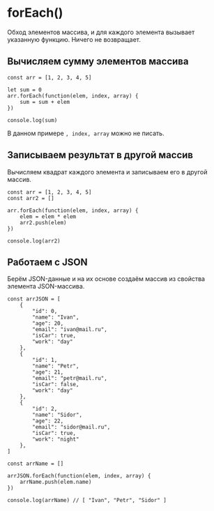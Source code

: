 # forEach()
Обход элементов массива, и для каждого элемента вызывает указанную функцию. Ничего не возвращает.

## Вычисляем сумму элементов массива

    const arr = [1, 2, 3, 4, 5]

    let sum = 0
    arr.forEach(function(elem, index, array) {
        sum = sum + elem
    })

    console.log(sum)

В данном примере `, index, array` можно не писать.

## Записываем результат в другой массив
Вычисляем квадрат каждого элемента и записываем его в другой массив.

    const arr = [1, 2, 3, 4, 5]
    const arr2 = []

    arr.forEach(function(elem, index, array) {
        elem = elem * elem
        arr2.push(elem)
    })

    console.log(arr2)

## Работаем с JSON
Берём JSON-данные и на их основе создаём массив из свойства элемента JSON-массива.

    const arrJSON = [
        {
            "id": 0,
            "name": "Ivan",
            "age": 20,
            "email": "ivan@mail.ru",
            "isCar": true,
            "work": "day"
        },
        {
            "id": 1,
            "name": "Petr",
            "age": 21,
            "email": "petr@mail.ru",
            "isCar": false,
            "work": "day"
        },
        {
            "id": 2,
            "name": "Sidor",
            "age": 22,
            "email": "sidor@mail.ru",
            "isCar": true,
            "work": "night"
        },
    ]

    const arrName = []

    arrJSON.forEach(function(elem, index, array) {
        arrName.push(elem.name)
    })

    console.log(arrName) // [ "Ivan", "Petr", "Sidor" ]
